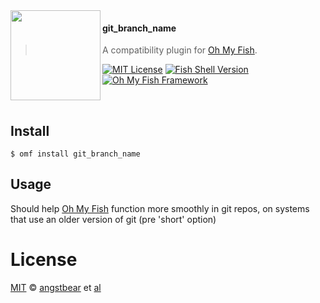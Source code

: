 <img src="https://cdn.rawgit.com/oh-my-fish/oh-my-fish/e4f1c2e0219a17e2c748b824004c8d0b38055c16/docs/logo.svg" align="left" width="144px" height="144px"/>

#### git_branch_name
> A compatibility plugin for [Oh My Fish][omf-link].

[![MIT License](https://img.shields.io/badge/license-MIT-007EC7.svg?style=flat-square)](/LICENSE)
[![Fish Shell Version](https://img.shields.io/badge/fish-v2.2.0-007EC7.svg?style=flat-square)](http://fishshell.com)
[![Oh My Fish Framework](https://img.shields.io/badge/Oh%20My%20Fish-Framework-007EC7.svg?style=flat-square)](https://www.github.com/oh-my-fish/oh-my-fish)

<br/>

## Install

```fish
$ omf install git_branch_name
```


## Usage

Should help [Oh My Fish][omf-link] function more smoothly in git repos, on systems that use an older version of git (pre 'short' option)


# License

[MIT][mit] © [angstbear][author] et [al][contributors]


[mit]:            http://opensource.org/licenses/MIT
[author]:         http://github.com/angstbear
[contributors]:   https://github.com/angstbear/pkg-git_branch_name/graphs/contributors
[omf-link]:       https://www.github.com/oh-my-fish/oh-my-fish

[license-badge]:  https://img.shields.io/badge/license-MIT-007EC7.svg?style=flat-square
